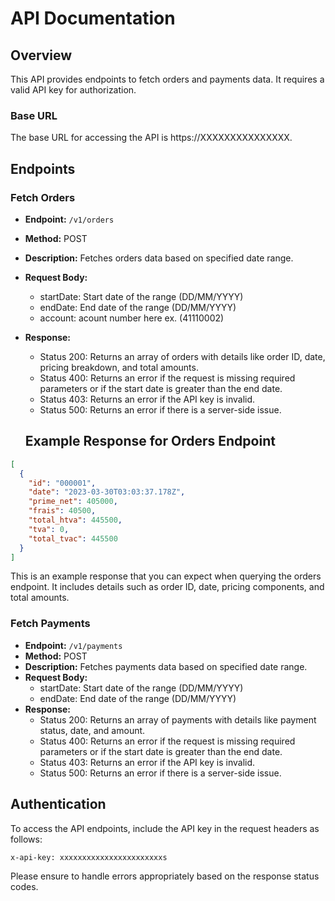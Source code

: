 # API Documentation

## Overview

This API provides endpoints to fetch orders and payments data. It requires a valid API key for authorization.

### Base URL

The base URL for accessing the API is https://XXXXXXXXXXXXXXX.

## Endpoints

### Fetch Orders

- **Endpoint:** `/v1/orders`
- **Method:** POST
- **Description:** Fetches orders data based on specified date range.
- **Request Body:**
  - startDate: Start date of the range (DD/MM/YYYY)
  - endDate: End date of the range (DD/MM/YYYY)
  - account: acount number here ex. (41110002)
- **Response:**

  - Status 200: Returns an array of orders with details like order ID, date, pricing breakdown, and total amounts.
  - Status 400: Returns an error if the request is missing required parameters or if the start date is greater than the end date.
  - Status 403: Returns an error if the API key is invalid.
  - Status 500: Returns an error if there is a server-side issue.

  ## Example Response for Orders Endpoint

```json
[
  {
    "id": "000001",
    "date": "2023-03-30T03:03:37.178Z",
    "prime_net": 405000,
    "frais": 40500,
    "total_htva": 445500,
    "tva": 0,
    "total_tvac": 445500
  }
]
```

This is an example response that you can expect when querying the orders endpoint. It includes details such as order ID, date, pricing components, and total amounts.

### Fetch Payments

- **Endpoint:** `/v1/payments`
- **Method:** POST
- **Description:** Fetches payments data based on specified date range.
- **Request Body:**
  - startDate: Start date of the range (DD/MM/YYYY)
  - endDate: End date of the range (DD/MM/YYYY)
- **Response:**
  - Status 200: Returns an array of payments with details like payment status, date, and amount.
  - Status 400: Returns an error if the request is missing required parameters or if the start date is greater than the end date.
  - Status 403: Returns an error if the API key is invalid.
  - Status 500: Returns an error if there is a server-side issue.

## Authentication

To access the API endpoints, include the API key in the request headers as follows:

```
x-api-key: xxxxxxxxxxxxxxxxxxxxxxxs
```

Please ensure to handle errors appropriately based on the response status codes.

